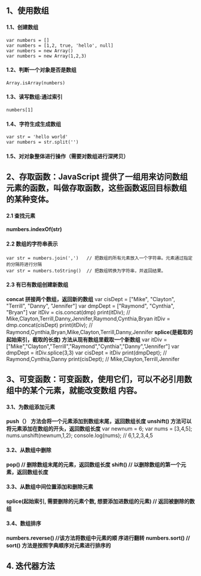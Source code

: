 
## 1、使用数组
#### 1.1、创建数组
	var numbers = []
	var numbers = [1,2, true, 'hello', null]
	var numbers = new Array()
	var numbers = new Array(1,2,3)
#### 1.2、判断一个对象是否是数组
	Array.isArray(numbers)
#### 1.3、读写数组:通过索引
	numbers[1]
#### 1.4、字符生成生成数组
	var str = 'hello world'
	var numbers = str.split('')
#### 1.5、对对象整体进行操作（需要对数组进行深拷贝）

## 2、存取函数：JavaScript 提供了一组用来访问数组元素的函数，叫做存取函数，这些函数返回目标数组 的某种变体。
#### 2.1 查找元素
**numbers.indexOf(str)**
#### 2.2 数组的字符串表示
	var str = numbers.join(',')   // 把数组的所有元素放入一个字符串。元素通过指定的分隔符进行分隔
	var str = numbers.toString()  // 把数组转换为字符串，并返回结果。
#### 2.3 有已有数组创建新数组
**concat 拼接两个数组，返回新的数组**
	var cisDept = ["Mike", "Clayton", "Terrill", "Danny", "Jennifer"]
	var dmpDept = ["Raymond", "Cynthia", "Bryan"]
	var itDiv = cis.concat(dmp)
	print(itDiv);   // Mike,Clayton,Terrill,Danny,Jennifer,Raymond,Cynthia,Bryan
	itDiv = dmp.concat(cisDept)
	print(itDiv);   // Raymond,Cynthia,Bryan,Mike,Clayton,Terrill,Danny,Jennifer
**splice(是截取的起始索引，截取的长度) 方法从现有数组里截取一个新数组**
	var itDiv = ["Mike","Clayton","Terrill","Raymond","Cynthia","Danny","Jennifer"]
	var dmpDept = itDiv.splice(3,3)
	var cisDept = itDiv
	print(dmpDept); // Raymond,Cynthia,Danny 
	print(cisDept); // Mike,Clayton,Terrill,Jennifer
## 3、可变函数：可变函数，使用它们，可以不必引用数组中的某个元素，就能改变数组 内容。
#### 3.1、为数组添加元素
**push（）    方法会将一个元素添加到数组末尾，返回数组长度**
**unshift()  方法可以将元素添加在数组的开头，返回数组长度**
	var newnum = 6;
	var nums = [3,4,5]; 
	nums.unshift(newnum,1,2); 
	console.log(nums); // 6,1,2,3,4,5
#### 3.2、从数组中删除
**pop()   // 删除数组末尾的元素，返回数组长度**
**shift() // 以删除数组的第一个元素，返回数组长度**
#### 3.3、从数组中间位置添加和删除元素
**splice(起始索引, 需要删除的元素个数, 想要添加进数组的元素)   // 返回被删除的数组**
#### 3.4、数组排序
**numbers.reverse()  //该方法将数组中元素的顺 序进行翻转**
**numbers.sort()   // sort() 方法是按照字典顺序对元素进行排序的**
## 4. 迭代器方法
	
	
		
		
		
		
		
	
